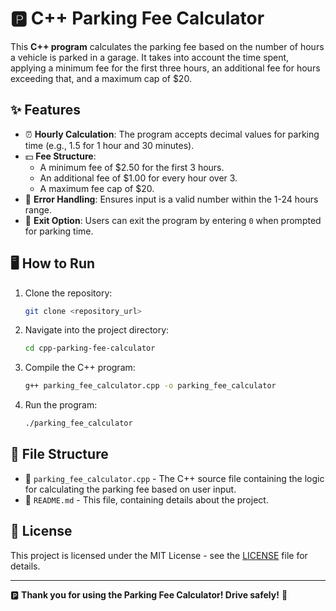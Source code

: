 # 🅿️ C++ Parking Fee Calculator

This **C++ program** calculates the parking fee based on the number of hours a vehicle is parked in a garage. It takes into account the time spent, applying a minimum fee for the first three hours, an additional fee for hours exceeding that, and a maximum cap of $20.

## ✨ Features  
- ⏰ **Hourly Calculation**: The program accepts decimal values for parking time (e.g., 1.5 for 1 hour and 30 minutes).
- 💵 **Fee Structure**:
  - A minimum fee of $2.50 for the first 3 hours.
  - An additional fee of $1.00 for every hour over 3.
  - A maximum fee cap of $20.
- 🛑 **Error Handling**: Ensures input is a valid number within the 1-24 hours range.
- 🚫 **Exit Option**: Users can exit the program by entering `0` when prompted for parking time.

## 🖥️ How to Run  

1. Clone the repository:  
    ```bash
    git clone <repository_url>
    ```  

2. Navigate into the project directory:  
    ```bash
    cd cpp-parking-fee-calculator
    ```  

3. Compile the C++ program:  
    ```bash
    g++ parking_fee_calculator.cpp -o parking_fee_calculator
    ```  

4. Run the program:  
    ```bash
    ./parking_fee_calculator
    ```  

## 📂 File Structure  

- 📜 `parking_fee_calculator.cpp` - The C++ source file containing the logic for calculating the parking fee based on user input.
- 📖 `README.md` - This file, containing details about the project.

## 📜 License  

This project is licensed under the MIT License - see the [LICENSE](LICENSE) file for details.  

---

🅿️ **Thank you for using the Parking Fee Calculator! Drive safely!** 🚗
